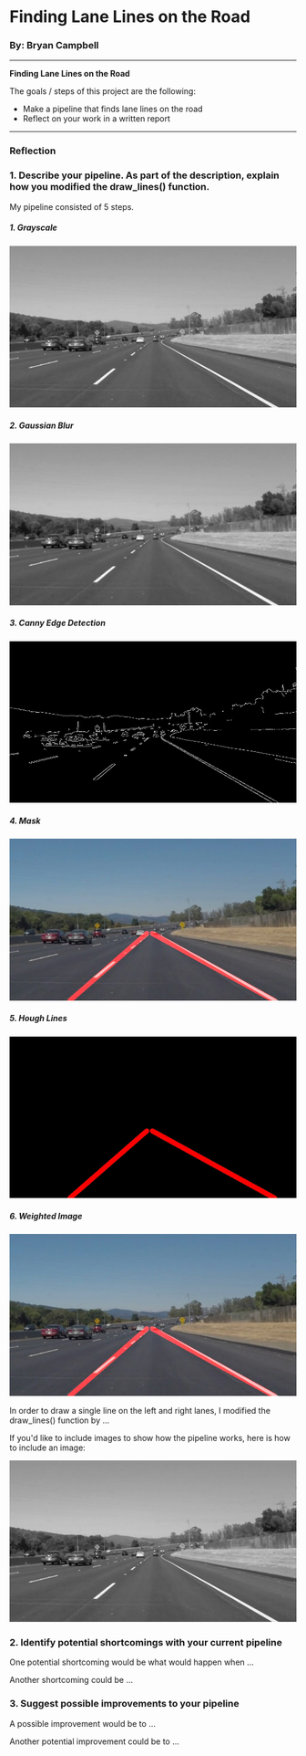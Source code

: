 # **Finding Lane Lines on the Road** 

### By: Bryan Campbell

---

**Finding Lane Lines on the Road**

The goals / steps of this project are the following:
* Make a pipeline that finds lane lines on the road
* Reflect on your work in a written report


[//]: # (Image References)

[image1]: ./test_images_output/grayscale.jpg "Grayscale"
[image2]: ./test_images_output/gaussian_blur.jpg "Gaussian Blur"
[image3]: ./test_images_output/canny.jpg "Canny Edge Detection"
[image4]: ./test_images_output/mask.jpg "Mask"
[image5]: ./test_images_output/hough_lines.jpg "Hough Lines"
[image6]: ./test_images_output/weighted_img.jpg "Weighted Image"


---

### Reflection

### 1. Describe your pipeline. As part of the description, explain how you modified the draw_lines() function.

My pipeline consisted of 5 steps. 

##### 1. Grayscale

![alt text][image1]

##### 2. Gaussian Blur

![alt text][image2]

##### 3. Canny Edge Detection

![alt text][image3]

##### 4. Mask

![alt text][image4]

##### 5. Hough Lines

![alt text][image5]

##### 6. Weighted Image

![alt text][image6]

In order to draw a single line on the left and right lanes, I modified the draw_lines() function by ...

If you'd like to include images to show how the pipeline works, here is how to include an image: 

![alt text][image1]


### 2. Identify potential shortcomings with your current pipeline


One potential shortcoming would be what would happen when ... 

Another shortcoming could be ...


### 3. Suggest possible improvements to your pipeline

A possible improvement would be to ...

Another potential improvement could be to ...
